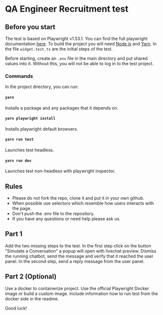 # QA Engineer Recruitment test

## Before you start

The test is based on Playwright v1.53.1. You can find the full playwright documentation [here](https://playwright.dev/docs/intro). To build the project you will need [Node.js](https://nodejs.org/en/) and [Yarn](https://yarnpkg.com/getting-started/install).
In the file `widget.test.ts` are the initial steps of the test.

Before starting, create an `.env` file in the main directory and put shared values into it. Without this, you will not be able to log in to the test project.

### Commands

In the project directory, you can run:

#### `yarn`

Installs a package and any packages that it depends on.

#### `yarn playwright install`

Installs playwright default browsers.

#### `yarn run test`

Launches test headless.

#### `yarn run dev`

Launches test non-headless with playwright inspector.

## Rules

- Please do not fork the repo, clone it and put it in your own github.
- When possible use selectors which resemble how users interacts with the page.
- Don't push the .env file to the repository.
- If you have any questions or need help please ask us.

## Part 1

Add the two missing steps to the test. In the first step click on the button "Simulate a Conversation" a popup will open with livechat preview. Dismiss the running chatbot, send the message and verify that it reached the user panel. In the second step, send a reply message from the user panel.

## Part 2 (Optional)

Use a docker to containerize project. Use the official Playwright Docker image or build a custom image. Include information how to run test from the docker side in the readme.

Good luck!
